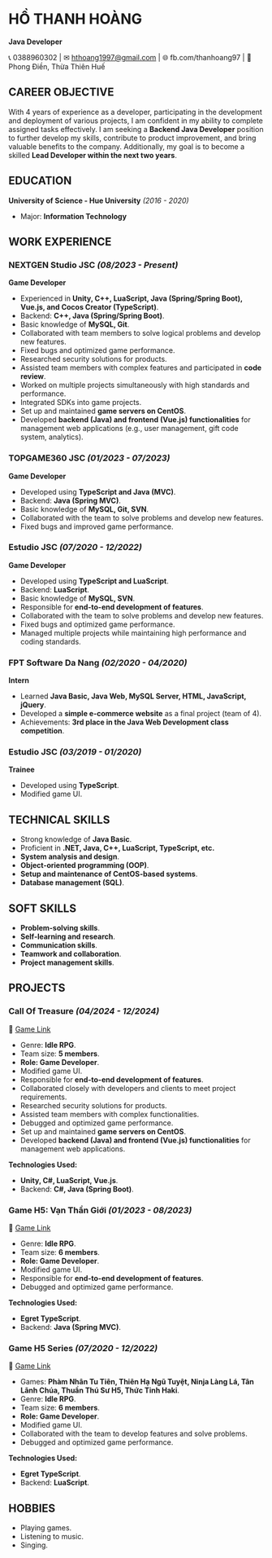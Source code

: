 # **HỒ THANH HOÀNG**  
**Java Developer**  

📞 0388960302 | ✉ hthoang1997@gmail.com | 🌐 fb.com/thanhoang97 | 📍 Phong Điền, Thừa Thiên Huế  

## **CAREER OBJECTIVE**  
With 4 years of experience as a developer, participating in the development and deployment of various projects, I am confident in my ability to complete assigned tasks effectively. I am seeking a **Backend Java Developer** position to further develop my skills, contribute to product improvement, and bring valuable benefits to the company. Additionally, my goal is to become a skilled **Lead Developer within the next two years**.  

## **EDUCATION**  
**University of Science - Hue University** *(2016 - 2020)*  
- Major: **Information Technology**  

## **WORK EXPERIENCE**  

### **NEXTGEN Studio JSC** *(08/2023 - Present)*  
**Game Developer**  
- Experienced in **Unity, C++, LuaScript, Java (Spring/Spring Boot), Vue.js, and Cocos Creator (TypeScript)**.  
- Backend: **C++, Java (Spring/Spring Boot)**.  
- Basic knowledge of **MySQL, Git**.  
- Collaborated with team members to solve logical problems and develop new features.  
- Fixed bugs and optimized game performance.  
- Researched security solutions for products.  
- Assisted team members with complex features and participated in **code review**.  
- Worked on multiple projects simultaneously with high standards and performance.  
- Integrated SDKs into game projects.  
- Set up and maintained **game servers on CentOS**.  
- Developed **backend (Java) and frontend (Vue.js) functionalities** for management web applications (e.g., user management, gift code system, analytics).  

### **TOPGAME360 JSC** *(01/2023 - 07/2023)*  
**Game Developer**  
- Developed using **TypeScript and Java (MVC)**.  
- Backend: **Java (Spring MVC)**.  
- Basic knowledge of **MySQL, Git, SVN**.  
- Collaborated with the team to solve problems and develop new features.  
- Fixed bugs and improved game performance.  

### **Estudio JSC** *(07/2020 - 12/2022)*  
**Game Developer**  
- Developed using **TypeScript and LuaScript**.  
- Backend: **LuaScript**.  
- Basic knowledge of **MySQL, SVN**.  
- Responsible for **end-to-end development of features**.  
- Collaborated with the team to solve problems and develop new features.  
- Fixed bugs and optimized game performance.  
- Managed multiple projects while maintaining high performance and coding standards.  

### **FPT Software Da Nang** *(02/2020 - 04/2020)*  
**Intern**  
- Learned **Java Basic, Java Web, MySQL Server, HTML, JavaScript, jQuery**.  
- Developed a **simple e-commerce website** as a final project (team of 4).  
- Achievements: **3rd place in the Java Web Development class competition**.  

### **Estudio JSC** *(03/2019 - 01/2020)*  
**Trainee**  
- Developed using **TypeScript**.  
- Modified game UI.  

## **TECHNICAL SKILLS**  
- Strong knowledge of **Java Basic**.  
- Proficient in **.NET, Java, C++, LuaScript, TypeScript, etc.**  
- **System analysis and design**.  
- **Object-oriented programming (OOP)**.  
- **Setup and maintenance of CentOS-based systems**.  
- **Database management (SQL)**.  

## **SOFT SKILLS**  
- **Problem-solving skills**.  
- **Self-learning and research**.  
- **Communication skills**.  
- **Teamwork and collaboration**.  
- **Project management skills**.  

## **PROJECTS**  

### **Call Of Treasure** *(04/2024 - 12/2024)*  
🔗 [Game Link](https://cot.168eg.com)  
- Genre: **Idle RPG**.  
- Team size: **5 members**.  
- **Role: Game Developer**.  
- Modified game UI.  
- Responsible for **end-to-end development of features**.  
- Collaborated closely with developers and clients to meet project requirements.  
- Researched security solutions for products.  
- Assisted team members with complex functionalities.  
- Debugged and optimized game performance.  
- Set up and maintained **game servers on CentOS**.  
- Developed **backend (Java) and frontend (Vue.js) functionalities** for management web applications.  

**Technologies Used:**  
- **Unity, C#, LuaScript, Vue.js**.  
- Backend: **C#, Java (Spring Boot)**.  

### **Game H5: Vạn Thần Giới** *(01/2023 - 08/2023)*  
🔗 [Game Link](https://vanthangioi.com)  
- Genre: **Idle RPG**.  
- Team size: **6 members**.  
- **Role: Game Developer**.  
- Modified game UI.  
- Responsible for **end-to-end development of features**.  
- Debugged and optimized game performance.  

**Technologies Used:**  
- **Egret TypeScript**.  
- Backend: **Java (Spring MVC)**.  

### **Game H5 Series** *(07/2020 - 12/2022)*  
🔗 [Game Link](http://www.h5phamnhan.com)  
- Games: **Phàm Nhân Tu Tiên, Thiên Hạ Ngũ Tuyệt, Ninja Làng Lá, Tân Lãnh Chúa, Thuần Thú Sư H5, Thức Tỉnh Haki**.  
- Genre: **Idle RPG**.  
- Team size: **6 members**.  
- **Role: Game Developer**.  
- Modified game UI.  
- Collaborated with the team to develop features and solve problems.  
- Debugged and optimized game performance.  

**Technologies Used:**  
- **Egret TypeScript**.  
- Backend: **LuaScript**.  

## **HOBBIES**  
- Playing games.  
- Listening to music.  
- Singing.  
